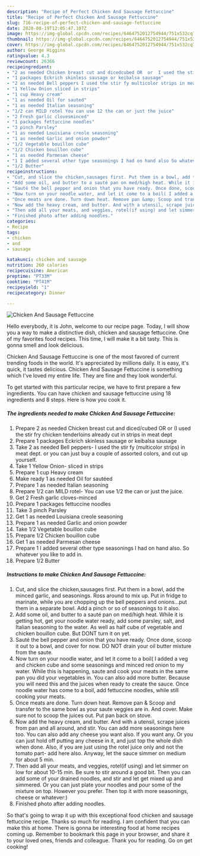 ```yaml
---
description: "Recipe of Perfect Chicken And Sausage Fettuccine"
title: "Recipe of Perfect Chicken And Sausage Fettuccine"
slug: 716-recipe-of-perfect-chicken-and-sausage-fettuccine
date: 2020-08-19T12:05:47.107Z
image: https://img-global.cpcdn.com/recipes/6464752012754944/751x532cq70/chicken-and-sausage-fettuccine-recipe-main-photo.jpg
thumbnail: https://img-global.cpcdn.com/recipes/6464752012754944/751x532cq70/chicken-and-sausage-fettuccine-recipe-main-photo.jpg
cover: https://img-global.cpcdn.com/recipes/6464752012754944/751x532cq70/chicken-and-sausage-fettuccine-recipe-main-photo.jpg
author: George Higgins
ratingvalue: 4.3
reviewcount: 26366
recipeingredient:
- "2 as needed Chicken breast cut and dicedcubed OR  or  I used the stir fry chicken tenderloins already cut in strips in meat dept"
- "1 packages Eckrich skinless sausage or keibalsa sausage"
- "2 as needed Bell peppers I used the stir fy multicolor strips in meat dept or you can just buy a couple of assorted colors and cut up yourself"
- "1 Yellow Onion sliced in strips"
- "1 cup Heavy cream"
- "1 as needed Oil for sauted"
- "1 as needed Italian seasoning"
- "1/2 can MILD rotel You can use 12 the can or just the juice"
- "2 Fresh garlic clovesminced"
- "1 packages fettuccine noodles"
- "3 pinch Parsley"
- "1 as needed Louisiana creole seasoning"
- "1 as needed Garlic and onion powder"
- "1/2 Vegetable bouillon cube"
- "1/2 Chicken bouillon cube"
- "1 as needed Parmesan cheese"
- "1 I added several other type seasonings I had on hand also So whatever you like to add in"
- "1/2 Butter"
recipeinstructions:
- "Cut, and slice the chicken,sausages first. Put them in a bowl, add the minced garlic, and seasonings. Ross around to mix up. Put in fridge to marinate, while you are chopping up the bell peppers and onions...put them in a separate bowl. Add a pinch or so of seasonings to it also."
- "Add some oil, and butter to a sauté pan on med/high heat. While it is getting hot, get your noodle water ready, add some parsley, salt, and Italian seasoning to the water. As well as half cube of vegetable and chicken bouillon cube. But DONT turn it on yet."
- "Sauté the bell pepper and onion that you have ready. Once done, scoop it out to a bowl, and cover for now. DO NOT drain your oil butter mixture from the saute."
- "Now turn on your noodle water, and let it come to a boil( I added a veg and chicken cube and some seasonings and minced red onion to my water. While this is happening, saute and cook your meats in the same pan you did your vegetables in. You can also add more butter. Because you will need this  and the juices when ready to create the sauce. Once noodle water has come to a boil, add fettuccine noodles, while still cooking your meats."
- "Once meats are done. Turn down heat. Remove pan &amp; Scoop and transfer to the same bowl as your saute veggies are in. And cover. Make sure not to scoop the juices out. Put pan back on stove."
- "Now add the heavy cream, and butter. And with a utensil, scrape juices from pan and all around, and stir. You can add more seasonings here too. You can also add any cheese you want also. If you want any. Or you can just hold off putting any cheese in it, and just top the whole dish when done. Also, if you are just using the rotel juice only and not the tomato part- add here also. Anyway, let the sauce simmer on medium for about 5 min."
- "Then add all your meats, and veggies, rotel(if using) and let simmer on low for about 10-15 min. Be sure to stir around a good bit. Then you can add some of your drained noodles, and stir and let get mixed up and simmered. Or you can just plate your noodles and pour some of the mixture on top. However you prefer. Then top it with more seasonings, cheese or whatever:)"
- "Finished photo after adding noodles."
categories:
- Recipe
tags:
- chicken
- and
- sausage

katakunci: chicken and sausage 
nutrition: 260 calories
recipecuisine: American
preptime: "PT33M"
cooktime: "PT41M"
recipeyield: "1"
recipecategory: Dinner

---
```



![Chicken And Sausage Fettuccine](https://img-global.cpcdn.com/recipes/6464752012754944/751x532cq70/chicken-and-sausage-fettuccine-recipe-main-photo.jpg)

Hello everybody, it is John, welcome to our recipe page. Today, I will show you a way to make a distinctive dish, chicken and sausage fettuccine. One of my favorites food recipes. This time, I will make it a bit tasty. This is gonna smell and look delicious.

Chicken And Sausage Fettuccine is one of the most favored of current trending foods in the world. It's appreciated by millions daily. It is easy, it's quick, it tastes delicious. Chicken And Sausage Fettuccine is something which I've loved my entire life. They are fine and they look wonderful.




To get started with this particular recipe, we have to first prepare a few ingredients. You can have chicken and sausage fettuccine using 18 ingredients and 8 steps. Here is how you cook it.

<!--inarticleads1-->

##### The ingredients needed to make Chicken And Sausage Fettuccine:

1. Prepare 2 as needed Chicken breast cut and diced/cubed OR  or  (I used the stir fry chicken tenderloins already cut in strips in meat dept
1. Prepare 1 packages Eckrich skinless sausage or keibalsa sausage
1. Take 2 as needed Bell peppers- I used the stir fy (multicolor strips) in meat dept. or you can just buy a couple of assorted colors, and cut up yourself.
1. Take 1 Yellow Onion- sliced in strips
1. Prepare 1 cup Heavy cream
1. Make ready 1 as needed Oil for sautéed
1. Prepare 1 as needed Italian seasoning
1. Prepare 1/2 can MILD rotel- You can use 1/2 the can or just the juice.
1. Get 2 Fresh garlic cloves-minced
1. Prepare 1 packages fettuccine noodles
1. Take 3 pinch Parsley
1. Get 1 as needed Louisiana creole seasoning
1. Prepare 1 as needed Garlic and onion powder
1. Take 1/2 Vegetable bouillon cube
1. Prepare 1/2 Chicken bouillon cube
1. Get 1 as needed Parmesan cheese
1. Prepare 1 I added several other type seasonings I had on hand also. So whatever you like to add in.
1. Prepare 1/2 Butter




<!--inarticleads2-->

##### Instructions to make Chicken And Sausage Fettuccine:

1. Cut, and slice the chicken,sausages first. Put them in a bowl, add the minced garlic, and seasonings. Ross around to mix up. Put in fridge to marinate, while you are chopping up the bell peppers and onions...put them in a separate bowl. Add a pinch or so of seasonings to it also.
1. Add some oil, and butter to a sauté pan on med/high heat. While it is getting hot, get your noodle water ready, add some parsley, salt, and Italian seasoning to the water. As well as half cube of vegetable and chicken bouillon cube. But DONT turn it on yet.
1. Sauté the bell pepper and onion that you have ready. Once done, scoop it out to a bowl, and cover for now. DO NOT drain your oil butter mixture from the saute.
1. Now turn on your noodle water, and let it come to a boil( I added a veg and chicken cube and some seasonings and minced red onion to my water. While this is happening, saute and cook your meats in the same pan you did your vegetables in. You can also add more butter. Because you will need this  and the juices when ready to create the sauce. Once noodle water has come to a boil, add fettuccine noodles, while still cooking your meats.
1. Once meats are done. Turn down heat. Remove pan &amp; Scoop and transfer to the same bowl as your saute veggies are in. And cover. Make sure not to scoop the juices out. Put pan back on stove.
1. Now add the heavy cream, and butter. And with a utensil, scrape juices from pan and all around, and stir. You can add more seasonings here too. You can also add any cheese you want also. If you want any. Or you can just hold off putting any cheese in it, and just top the whole dish when done. Also, if you are just using the rotel juice only and not the tomato part- add here also. Anyway, let the sauce simmer on medium for about 5 min.
1. Then add all your meats, and veggies, rotel(if using) and let simmer on low for about 10-15 min. Be sure to stir around a good bit. Then you can add some of your drained noodles, and stir and let get mixed up and simmered. Or you can just plate your noodles and pour some of the mixture on top. However you prefer. Then top it with more seasonings, cheese or whatever:)
1. Finished photo after adding noodles.




So that's going to wrap it up with this exceptional food chicken and sausage fettuccine recipe. Thanks so much for reading. I am confident that you can make this at home. There is gonna be interesting food at home recipes coming up. Remember to bookmark this page in your browser, and share it to your loved ones, friends and colleague. Thank you for reading. Go on get cooking!

